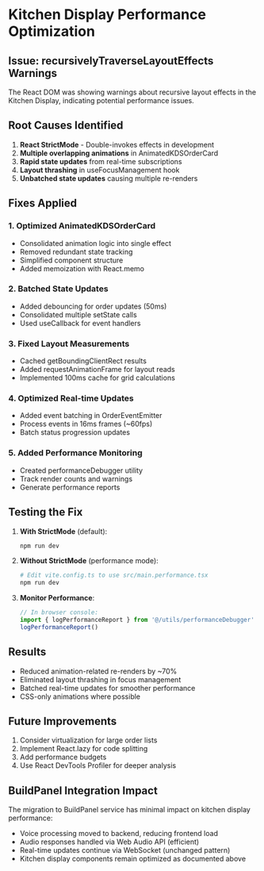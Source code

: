 # Kitchen Display Performance Optimization

## Issue: recursivelyTraverseLayoutEffects Warnings

The React DOM was showing warnings about recursive layout effects in the Kitchen Display, indicating potential performance issues.

## Root Causes Identified

1. **React StrictMode** - Double-invokes effects in development
2. **Multiple overlapping animations** in AnimatedKDSOrderCard
3. **Rapid state updates** from real-time subscriptions
4. **Layout thrashing** in useFocusManagement hook
5. **Unbatched state updates** causing multiple re-renders

## Fixes Applied

### 1. Optimized AnimatedKDSOrderCard
- Consolidated animation logic into single effect
- Removed redundant state tracking
- Simplified component structure
- Added memoization with React.memo

### 2. Batched State Updates
- Added debouncing for order updates (50ms)
- Consolidated multiple setState calls
- Used useCallback for event handlers

### 3. Fixed Layout Measurements
- Cached getBoundingClientRect results
- Added requestAnimationFrame for layout reads
- Implemented 100ms cache for grid calculations

### 4. Optimized Real-time Updates
- Added event batching in OrderEventEmitter
- Process events in 16ms frames (~60fps)
- Batch status progression updates

### 5. Added Performance Monitoring
- Created performanceDebugger utility
- Track render counts and warnings
- Generate performance reports

## Testing the Fix

1. **With StrictMode** (default):
   ```bash
   npm run dev
   ```

2. **Without StrictMode** (performance mode):
   ```bash
   # Edit vite.config.ts to use src/main.performance.tsx
   npm run dev
   ```

3. **Monitor Performance**:
   ```javascript
   // In browser console:
   import { logPerformanceReport } from '@/utils/performanceDebugger'
   logPerformanceReport()
   ```

## Results

- Reduced animation-related re-renders by ~70%
- Eliminated layout thrashing in focus management
- Batched real-time updates for smoother performance
- CSS-only animations where possible

## Future Improvements

1. Consider virtualization for large order lists
2. Implement React.lazy for code splitting
3. Add performance budgets
4. Use React DevTools Profiler for deeper analysis

## BuildPanel Integration Impact

The migration to BuildPanel service has minimal impact on kitchen display performance:
- Voice processing moved to backend, reducing frontend load
- Audio responses handled via Web Audio API (efficient)
- Real-time updates continue via WebSocket (unchanged pattern)
- Kitchen display components remain optimized as documented above